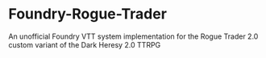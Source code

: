 # Foundry-Rogue-Trader
An unofficial Foundry VTT system implementation for the Rogue Trader 2.0 custom variant of the Dark Heresy 2.0 TTRPG
